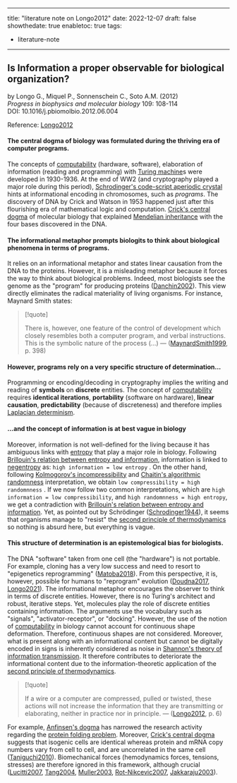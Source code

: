 
---
title: "literature note on Longo2012"
date: 2022-12-07
draft: false
showthedate: true
enabletoc: true
tags:
- literature-note
---

## **Is Information a proper observable for biological organization?**     
by Longo G., Miquel P., Sonnenschein C., Soto A.M. (2012)   
*Progress in biophysics and molecular biology* 109: 108-114      
DOI: 10.1016/j.pbiomolbio.2012.06.004

Reference: [Longo2012](reference/Longo2012.md)


#### The central dogma of biology was formulated during the thriving era of computer programs.
The concepts of [computability](concept/computability.md) (hardware, software), elaboration of information (reading and programming) with [Turing machine](concept/Turing%20machine.md)s were developed in 1930-1936. At the end of WW2 (and cryptography played a major role during this period), [Schrodinger's code-script aperiodic crystal](concept/Schrodinger's%20code-script%20aperiodic%20crystal.md) hints at informational encoding in chromosomes, such as *programs*. The discovery of DNA by Crick and Watson in 1953 happened just after this flourishing era of mathematical logic and computation. [Crick's central dogma](concept/Crick's%20central%20dogma.md) of molecular biology that explained [Mendelian inheritance](concept/Mendelian%20inheritance.md) with the four bases discovered in the DNA.


#### The informational metaphor prompts biologits to think about biological phenomena in terms of programs.
It relies on an informational metaphor and states linear causation from the DNA to the proteins. However, it is a misleading metaphor because it forces the way to think about biological problems. Indeed, most biologists see the genome as the "program" for producing proteins ([Danchin2002](reference/Danchin2002.md)). This view directly eliminates the radical materiality of living organisms. For instance, Maynard Smith states:

> [!quote] 
>
>There is, however, one feature of the control of development which closely resembles both a computer program, and verbal instructions. This is the symbolic nature of the process (...) —  ([MaynardSmith1999](reference/MaynardSmith1999.md), p. 398)  
 
#### However, programs rely on a very specific structure of determination...
Programming or encoding/decoding in cryptography implies the writing and reading of **symbols** on **discrete** entities. The concept of [computability](concept/computability.md) requires **identical iterations**,  **portability** (software on hardware), **linear causation**, **predictability** (because of discreteness) and therefore implies [Laplacian determinism](concept/Laplacian%20determinism.md). 


#### ...and the concept of information is at best vague in biology
Moreover, information is not well-defined for the living because it has ambiguous links with [entropy](definition/entropy.md) that play a major role in biology. Following [Brillouin's relation between entropy and information](concept/Brillouin's%20relation%20between%20entropy%20and%20information.md), information is linked to [negentropy](concept/negentropy.md) as:  `high information = low entropy` . On the other hand, following [Kolmogorov's incompressibility](concept/Kolmogorov's%20incompressibility.md) and [Chaitin's algorithmic randomness](concept/Chaitin's%20algorithmic%20randomness.md) interpretation, we obtain `low compressibility = high randomnness` . If we now follow two common interpretations, which are `high information = low compressibility`, and  `high randomnness = high entropy`,  we get a contradiction with [Brillouin's relation between entropy and information](concept/Brillouin's%20relation%20between%20entropy%20and%20information.md). Yet, as pointed out by Schrödinger ([Schrodinger1944](reference/Schrodinger1944.md)), it seems that organisms manage to "resist" the [second principle of thermodynamics](concept/second%20principle%20of%20thermodynamics.md) so nothing is absurd here, but everything is vague. 

#### This structure of determination is an epistemological bias for biologists.
The DNA "software" taken from one cell (the "hardware") is not portable. For example, cloning has a very low success and need to resort to "epigenetics reprogramming" ([Matoba2018](reference/Matoba2018.md)). From this perspective, it is, however, possible for humans to "reprogram" evolution ([Doudna2017](reference/Doudna2017.md), [Longo2021](reference/Longo2021.md)). The informational metaphor encourages the observer to think in terms of discrete entities. However, there is no Turing's architect and robust, iterative steps.  Yet, molecules play the role of discrete entities containing information. The arguments use the vocabulary such as "signals", "activator-receptor", or "docking".  However, the use of the notion of [computability](concept/computability.md) in biology cannot account for continuous shape deformation. Therefore, continuous shapes are not considered.  Moreover, what is present along with an informational content but cannot be digitally encoded in signs is inherently considered as noise in [Shannon's theory of information transmission](concept/Shannon's%20theory%20of%20information%20transmission.md).  It therefore contributes to deteriorate the informational content due to the information-theoretic application of the [second principle of thermodynamics](concept/second%20principle%20of%20thermodynamics.md). 

> [!quote] 
>
>If a wire or a computer are compressed, pulled or twisted, these actions will not increase the information that they are transmitting or elaborating, neither in practice nor in principle. —  ([Longo2012](reference/Longo2012.md), p. 6) 

 For example, [Anfinsen's dogma](concept/Anfinsen's%20dogma.md) has narrowed the research activity regarding the [protein folding problem](concept/protein%20folding%20problem.md). Moreover, [Crick's central dogma](concept/Crick's%20central%20dogma.md) suggests that isogenic cells are identical whereas protein and mRNA copy numbers vary from cell to cell, and are uncorrelated in the same cell ([Taniguchi2010](reference/Taniguchi2010.md)).  Biomechanical forces (hemodynamics forces, tensions, stresses) are therefore ignored in this framework, although crucial ([Lucitti2007](reference/Lucitti2007.md), [Tang2004](reference/Tang2004.md), [Muller2003](reference/Muller2003.md), [Rot-Nikcevic2007](reference/Rot-Nikcevic2007.md), [Jakkaraju2003](reference/Jakkaraju2003.md)).  





